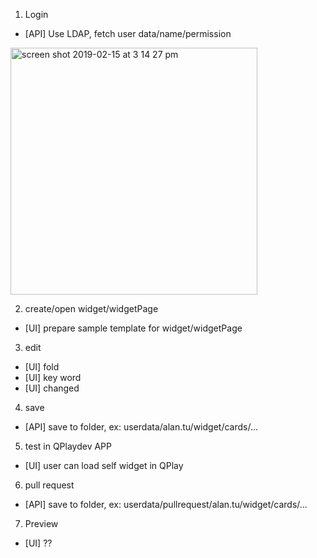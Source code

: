 
1. Login
- [API] Use LDAP, fetch user data/name/permission

<img width="395" alt="screen shot 2019-02-15 at 3 14 27 pm" src="https://user-images.githubusercontent.com/1924451/52840522-802cf080-3134-11e9-836d-18a0e02a70ee.png">

2. create/open widget/widgetPage
- [UI] prepare sample template for widget/widgetPage

3. edit
- [UI] fold
- [UI] key word
- [UI] changed
4. save
- [API] save to folder, ex: userdata/alan.tu/widget/cards/...
5. test in QPlaydev APP
- [UI] user can load self widget in QPlay
6. pull request
- [API] save to folder, ex: userdata/pullrequest/alan.tu/widget/cards/...

7. Preview
- [UI] ??
